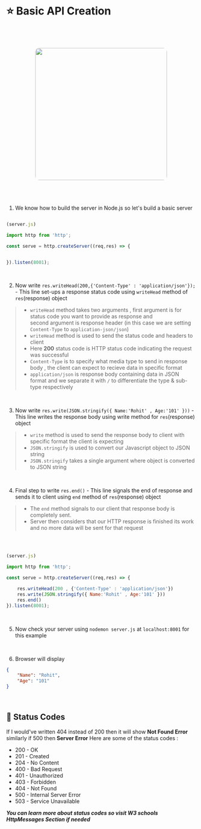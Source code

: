 # ⭐ Basic API Creation
<br>

<p align="center">
  <img
    src="https://github.com/user-attachments/assets/04cf9b58-c808-43e8-b624-7c2f3f4a3b51",
    width="350" 
    style="border-radius:10px; margin-top:20px; margin-bottom:20px;" 
  />
</p>
<br>

1. We know how to build the server in Node.js so let's build a basic server
```js

(server.js)

import http from 'http';

const serve = http.createServer((req,res) => {


}).listen(8001);
```
<br>

2. Now write ```res.writeHead(200,{'Content-Type' : 'application/json'}); ``` - This line set-ups a response status code using ```writeHead``` method of ```res```(response) object

> - ```writeHead``` method takes two arguments , first argument is for status code you want to provide as response and <br> second argument is response header (in this case we are setting ```Content-Type``` to ```application-json/json```)
> - ```writeHead``` method is used to send the status code and headers to client
> - Here **200** status code is HTTP status code indicating the request was successful
> - ```Content-Type``` is to specify what media type to send in response body , the client can expect to recieve data in specific format
> - ```application/json``` is response body containing data in JSON format and we separate it with ```/``` to differentiate the type & sub-type respectively
<br>

3. Now write ```res.write(JSON.stringify({ Name:'Rohit' , Age:'101' }))``` - This line writes the response body using write method for ```res```(response) object

> - ```write``` method is used to send the response body to client with specific format the client is expecting
> - ```JSON.stringify``` is used to convert our Javascript object to JSON string
> - ```JSON.stringify``` takes a single argument where object is converted to JSON string
<br>

4. Final step to write ```res.end()``` - This line signals the end of response and sends it to client using ```end``` method of ```res```(response) object
   
> - The ```end``` method signals to our client that response body is completely sent.
> - Server then considers that our HTTP response is finished its work and no more data will be sent for that request
<br>

```js

(server.js)

import http from 'http';

const serve = http.createServer((req,res) => {

    res.writeHead(200 , {'Content-Type' : 'application/json'})
    res.write(JSON.stringify({ Name:'Rohit' , Age:'101' }))
    res.end()
}).listen(8001);
```
<br>

5. Now check your server using ```nodemon server.js``` at ```localhost:8001``` for this example
<br>

6. Browser will display
```json
{
    "Name": "Rohit",
    "Age": "101"
}
```
<br>

## 🍊 Status Codes
If I would've written 404 instead of 200 then it will show **Not Found Error** similarly if 500 then **Server Error**
Here are some of the status codes :

- 200 - OK
- 201 - Created
- 204 - No Content
- 400 - Bad Request
- 401 - Unauthorized
- 403 - Forbidden
- 404 - Not Found
- 500 - Internal Server Error
- 503 - Service Unavailable

___You can learn more about status codes so visit W3 schools HttpMessages Section if needed___
